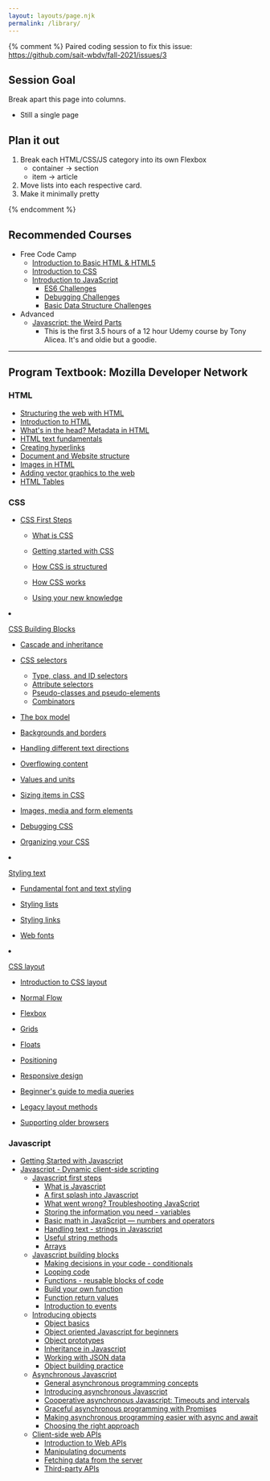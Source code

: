 ```yaml
---
layout: layouts/page.njk
permalink: /library/
---
```


{% comment %}
Paired coding session to fix this issue:
https://github.com/sait-wbdv/fall-2021/issues/3

## Session Goal

Break apart this page into columns.

- Still a single page

## Plan it out

1. Break each HTML/CSS/JS category into its own Flexbox
   - container -> section
   - item -> article
2. Move lists into each respective card.
3. Make it minimally pretty

{% endcomment %}

## Recommended Courses

- Free Code Camp
  - [Introduction to Basic HTML & HTML5](https://www.freecodecamp.org/learn/responsive-web-design/basic-html-and-html5/)
  - [Introduction to CSS](https://www.freecodecamp.org/learn/responsive-web-design/basic-css/)
  - [Introduction to JavaScript](https://www.freecodecamp.org/learn/javascript-algorithms-and-data-structures/basic-javascript/)
    - [ES6 Challenges](https://www.freecodecamp.org/learn/javascript-algorithms-and-data-structures/es6/)
    - [Debugging Challenges](https://www.freecodecamp.org/learn/javascript-algorithms-and-data-structures/debugging/)
    - [Basic Data Structure Challenges](https://www.freecodecamp.org/learn/javascript-algorithms-and-data-structures/basic-data-structures/)
- Advanced
  - [Javascript: the Weird Parts](https://www.youtube.com/watch?v=Bv_5Zv5c-Ts)
    - This is the first 3.5 hours of a 12 hour Udemy course by Tony Alicea. It's and oldie but a goodie.

---

## Program Textbook: Mozilla Developer Network

### HTML

- [Structuring the web with HTML](https://developer.mozilla.org/en-US/docs/Learn/HTML)
- [Introduction to HTML](https://developer.mozilla.org/en-US/docs/Learn/HTML/Introduction_to_HTML)
- [What's in the head? Metadata in HTML](https://developer.mozilla.org/en-US/docs/Learn/HTML/Introduction_to_HTML/The_head_metadata_in_HTML)
- [HTML text fundamentals](https://developer.mozilla.org/en-US/docs/Learn/HTML/Introduction_to_HTML/HTML_text_fundamentals)
- [Creating hyperlinks](https://developer.mozilla.org/en-US/docs/Learn/HTML/Introduction_to_HTML/Creating_hyperlinks)
- [Document and Website structure](https://developer.mozilla.org/en-US/docs/Learn/HTML/Introduction_to_HTML/Document_and_website_structure)
- [Images in HTML](https://developer.mozilla.org/en-US/docs/Learn/HTML/Multimedia_and_embedding/Images_in_HTML)
- [Adding vector graphics to the web](https://developer.mozilla.org/en-US/docs/Learn/HTML/Multimedia_and_embedding/Adding_vector_graphics_to_the_Web)
- [HTML Tables](https://developer.mozilla.org/en-US/docs/Learn/HTML/Tables)

<section>

### CSS
  <section>
    <article>

- [CSS First Steps](https://developer.mozilla.org/en-US/docs/Learn/CSS/First_steps)
  - [What is CSS](https://developer.mozilla.org/en-US/docs/Learn/CSS/First_steps/What_is_CSS)
  - [Getting started with CSS](https://developer.mozilla.org/en-US/docs/Learn/CSS/First_steps/Getting_started)
  - [How CSS is structured](https://developer.mozilla.org/en-US/docs/Learn/CSS/First_steps/How_CSS_is_structured)
  - [How CSS works](https://developer.mozilla.org/en-US/docs/Learn/CSS/First_steps/How_CSS_works)
  - [Using your new knowledge](https://developer.mozilla.org/en-US/docs/Learn/CSS/First_steps/Using_your_new_knowledge)

    </article>
    <article>

- [CSS Building Blocks](https://developer.mozilla.org/en-US/docs/Learn/CSS/Building_blocks)
  - [Cascade and inheritance](https://developer.mozilla.org/en-US/docs/Learn/CSS/Building_blocks/Cascade_and_inheritance)
  - [CSS selectors](https://developer.mozilla.org/en-US/docs/Learn/CSS/Building_blocks/Selectors)
    - [Type, class, and ID selectors](https://developer.mozilla.org/en-US/docs/Learn/CSS/Building_blocks/Selectors/Type_Class_and_ID_Selectors)
    - [Attribute selectors](https://developer.mozilla.org/en-US/docs/Learn/CSS/Building_blocks/Selectors/Attribute_selectors)
    - [Pseudo-classes and pseudo-elements](https://developer.mozilla.org/en-US/docs/Learn/CSS/Building_blocks/Selectors/Pseudo-classes_and_pseudo-elements)
    - [Combinators](https://developer.mozilla.org/en-US/docs/Learn/CSS/Building_blocks/Selectors/Combinators)
  - [The box model](https://developer.mozilla.org/en-US/docs/Learn/CSS/Building_blocks/The_box_model)
  - [Backgrounds and borders](https://developer.mozilla.org/en-US/docs/Learn/CSS/Building_blocks/Backgrounds_and_borders)
  - [Handling different text directions](https://developer.mozilla.org/en-US/docs/Learn/CSS/Building_blocks/Handling_different_text_directions)
  - [Overflowing content](https://developer.mozilla.org/en-US/docs/Learn/CSS/Building_blocks/Overflowing_content)
  - [Values and units](https://developer.mozilla.org/en-US/docs/Learn/CSS/Building_blocks/Values_and_units)
  - [Sizing items in CSS](https://developer.mozilla.org/en-US/docs/Learn/CSS/Building_blocks/Sizing_items_in_CSS)
  - [Images, media and form elements](https://developer.mozilla.org/en-US/docs/Learn/CSS/Building_blocks/Images_media_form_elements)
  - [Debugging CSS](https://developer.mozilla.org/en-US/docs/Learn/CSS/Building_blocks/Debugging_CSS)
  - [Organizing your CSS](https://developer.mozilla.org/en-US/docs/Learn/CSS/Building_blocks/Organizing)

    </article>
    <article>

- [Styling text](https://developer.mozilla.org/en-US/docs/Learn/CSS/Styling_text)
  - [Fundamental font and text styling](https://developer.mozilla.org/en-US/docs/Learn/CSS/Styling_text/Fundamentals)
  - [Styling lists](https://developer.mozilla.org/en-US/docs/Learn/CSS/Styling_text/Styling_lists)
  - [Styling links](https://developer.mozilla.org/en-US/docs/Learn/CSS/Styling_text/Styling_links)
  - [Web fonts](https://developer.mozilla.org/en-US/docs/Learn/CSS/Styling_text/Web_fonts)

    </article>
    <article>

- [CSS layout](https://developer.mozilla.org/en-US/docs/Learn/CSS/CSS_layout)
  - [Introduction to CSS layout](https://developer.mozilla.org/en-US/docs/Learn/CSS/CSS_layout/Introduction)
  - [Normal Flow](https://developer.mozilla.org/en-US/docs/Learn/CSS/CSS_layout/Normal_Flow)
  - [Flexbox](https://developer.mozilla.org/en-US/docs/Learn/CSS/CSS_layout/Flexbox)
  - [Grids](https://developer.mozilla.org/en-US/docs/Learn/CSS/CSS_layout/Grids)
  - [Floats](https://developer.mozilla.org/en-US/docs/Learn/CSS/CSS_layout/Floats)
  - [Positioning](https://developer.mozilla.org/en-US/docs/Learn/CSS/CSS_layout/Positioning)
  - [Responsive design](https://developer.mozilla.org/en-US/docs/Learn/CSS/CSS_layout/Responsive_Design)
  - [Beginner's guide to media queries](https://developer.mozilla.org/en-US/docs/Learn/CSS/CSS_layout/Media_queries)
  - [Legacy layout methods](https://developer.mozilla.org/en-US/docs/Learn/CSS/CSS_layout/Legacy_Layout_Methods)
  - [Supporting older browsers](https://developer.mozilla.org/en-US/docs/Learn/CSS/CSS_layout/Supporting_Older_Browsers)

    </article>
  </section>
</section>

### Javascript

- [Getting Started with Javascript](https://developer.mozilla.org/en-US/docs/Learn/Getting_started_with_the_web/Javascript_basics)
- [Javascript - Dynamic client-side scripting](https://developer.mozilla.org/en-US/docs/Learn/JavaScript)
  - [Javascript first steps](https://developer.mozilla.org/en-US/docs/Learn/JavaScript/First_steps)
    - [What is Javascript](https://developer.mozilla.org/en-US/docs/Learn/JavaScript/First_steps/What_is_JavaScript)
    - [A first splash into Javascript](https://developer.mozilla.org/en-US/docs/Learn/JavaScript/First_steps/A_first_splash)
    - [What went wrong? Troubleshooting JavaScript](https://developer.mozilla.org/en-US/docs/Learn/JavaScript/First_steps/What_went_wrong)
    - [Storing the information you need - variables](https://developer.mozilla.org/en-US/docs/Learn/JavaScript/First_steps/Variables)
    - [Basic math in JavaScript — numbers and operators](https://developer.mozilla.org/en-US/docs/Learn/JavaScript/First_steps/Math)
    - [Handling text - strings in Javascript](https://developer.mozilla.org/en-US/docs/Learn/JavaScript/First_steps/Strings)
    - [Useful string methods](https://developer.mozilla.org/en-US/docs/Learn/JavaScript/First_steps/Useful_string_methods)
    - [Arrays](https://developer.mozilla.org/en-US/docs/Learn/JavaScript/First_steps/Arrays)
  - [Javascript building blocks](https://developer.mozilla.org/en-US/docs/Learn/JavaScript/Building_blocks)
    - [Making decisions in your code - conditionals](https://developer.mozilla.org/en-US/docs/Learn/JavaScript/Building_blocks/conditionals)
    - [Looping code](https://developer.mozilla.org/en-US/docs/Learn/JavaScript/Building_blocks/Looping_code)
    - [Functions - reusable blocks of code](https://developer.mozilla.org/en-US/docs/Learn/JavaScript/Building_blocks/Functions)
    - [Build your own function](https://developer.mozilla.org/en-US/docs/Learn/JavaScript/Building_blocks/Build_your_own_function)
    - [Function return values](https://developer.mozilla.org/en-US/docs/Learn/JavaScript/Building_blocks/Return_values)
    - [Introduction to events](https://developer.mozilla.org/en-US/docs/Learn/JavaScript/Building_blocks/Events)
  - [Introducing objects](https://developer.mozilla.org/en-US/docs/Learn/JavaScript/Objects)
    - [Object basics](https://developer.mozilla.org/en-US/docs/Learn/JavaScript/Objects/Basics)
    - [Object oriented Javascript for beginners](https://developer.mozilla.org/en-US/docs/Learn/JavaScript/Objects/Object-oriented_JS)
    - [Object prototypes](https://developer.mozilla.org/en-US/docs/Learn/JavaScript/Objects/Object_prototypes)
    - [Inheritance in Javascript](https://developer.mozilla.org/en-US/docs/Learn/JavaScript/Objects/Inheritance)
    - [Working with JSON data](https://developer.mozilla.org/en-US/docs/Learn/JavaScript/Objects/JSON)
    - [Object building practice](https://developer.mozilla.org/en-US/docs/Learn/JavaScript/Objects/Object_building_practice)
  - [Asynchronous Javascript](https://developer.mozilla.org/en-US/docs/Learn/JavaScript/Asynchronous)
    - [General asynchronous programming concepts](https://developer.mozilla.org/en-US/docs/Learn/JavaScript/Asynchronous/Concepts)
    - [Introducing asynchronous Javascript](https://developer.mozilla.org/en-US/docs/Learn/JavaScript/Asynchronous/Introducing)
    - [Cooperative asynchronous Javascript: Timeouts and intervals](https://developer.mozilla.org/en-US/docs/Learn/JavaScript/Asynchronous/Timeouts_and_intervals)
    - [Graceful asynchronous programming with Promises](https://developer.mozilla.org/en-US/docs/Learn/JavaScript/Asynchronous/Promises)
    - [Making asynchronous programming easier with async and await](https://developer.mozilla.org/en-US/docs/Learn/JavaScript/Asynchronous/Async_await)
    - [Choosing the right approach](https://developer.mozilla.org/en-US/docs/Learn/JavaScript/Asynchronous/Choosing_the_right_approach)
  - [Client-side web APIs](https://developer.mozilla.org/en-US/docs/Learn/JavaScript/Client-side_web_APIs)
    - [Introduction to Web APIs](https://developer.mozilla.org/en-US/docs/Learn/JavaScript/Client-side_web_APIs/Introduction)
    - [Manipulating documents](https://developer.mozilla.org/en-US/docs/Learn/JavaScript/Client-side_web_APIs/Manipulating_documents)
    - [Fetching data from the server](https://developer.mozilla.org/en-US/docs/Learn/JavaScript/Client-side_web_APIs/Fetching_data)
    - [Third-party APIs](https://developer.mozilla.org/en-US/docs/Learn/JavaScript/Client-side_web_APIs/Third_party_APIs)
